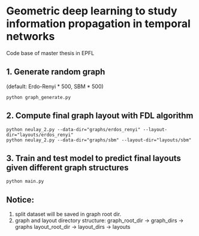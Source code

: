 # Geometric deep learning to study information propagation in temporal networks
Code base of master thesis in EPFL
## 1. Generate random graph 
(default: Erdo-Renyi * 500, SBM * 500)

```shell
python graph_generate.py
```

## 2. Compute final graph layout with FDL algorithm

```shell
python neulay_2.py --data-dir="graphs/erdos_renyi" --layout-dir="layouts/erdos_renyi"
python neulay_2.py --data-dir="graphs/sbm" --layout-dir="layouts/sbm"
```

## 3. Train and test model to predict final layouts given different graph structures

```shell
python main.py
```

## Notice: 
1. split dataset will be saved in graph root dir.
2. graph and layout directory structure: 
    graph_root_dir -> graph_dirs -> graphs
    layout_root_dir -> layout_dirs -> layouts